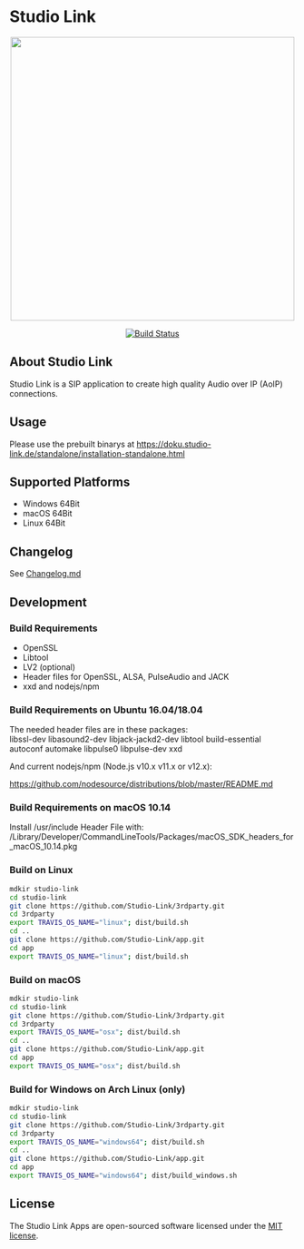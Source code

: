 # Studio Link

<p align="center">
	<a href="https://studio-link.de" target="_blank">
		<img src="https://studio-link.de/assets/webbanner/sl_button-234x60@3x.png" width="500">
	</a>
</p>
<p align="center">
<a href="https://travis-ci.org/Studio-Link/app"><img src="https://travis-ci.org/Studio-Link/app.svg?branch=v19.xx.x" alt="Build Status"></a>
</p>

## About Studio Link

Studio Link is a SIP application to create high quality Audio over IP (AoIP) connections.

## Usage

Please use the prebuilt binarys at https://doku.studio-link.de/standalone/installation-standalone.html

## Supported Platforms

- Windows 64Bit
- macOS 64Bit
- Linux 64Bit

## Changelog

See [Changelog.md](Changelog.md)


## Development

### Build Requirements

- OpenSSL
- Libtool
- LV2 (optional)
- Header files for OpenSSL, ALSA, PulseAudio and JACK
- xxd and nodejs/npm

### Build Requirements on Ubuntu 16.04/18.04

The needed header files are in these packages:  
libssl-dev libasound2-dev libjack-jackd2-dev libtool build-essential 
autoconf automake libpulse0 libpulse-dev xxd

And current nodejs/npm (Node.js v10.x v11.x or v12.x):

https://github.com/nodesource/distributions/blob/master/README.md

### Build Requirements on macOS 10.14

Install /usr/include Header File with:
/Library/Developer/CommandLineTools/Packages/macOS_SDK_headers_for_macOS_10.14.pkg


### Build on Linux

```bash
mdkir studio-link
cd studio-link
git clone https://github.com/Studio-Link/3rdparty.git
cd 3rdparty
export TRAVIS_OS_NAME="linux"; dist/build.sh
cd ..
git clone https://github.com/Studio-Link/app.git
cd app
export TRAVIS_OS_NAME="linux"; dist/build.sh
```

### Build on macOS

```bash
mdkir studio-link
cd studio-link
git clone https://github.com/Studio-Link/3rdparty.git
cd 3rdparty
export TRAVIS_OS_NAME="osx"; dist/build.sh
cd ..
git clone https://github.com/Studio-Link/app.git
cd app
export TRAVIS_OS_NAME="osx"; dist/build.sh
```

### Build for Windows on Arch Linux (only)

```bash
mdkir studio-link
cd studio-link
git clone https://github.com/Studio-Link/3rdparty.git
cd 3rdparty
export TRAVIS_OS_NAME="windows64"; dist/build.sh
cd ..
git clone https://github.com/Studio-Link/app.git
cd app
export TRAVIS_OS_NAME="windows64"; dist/build_windows.sh
```

## License

The Studio Link Apps are open-sourced software licensed under the [MIT license](LICENSE).
